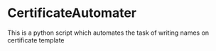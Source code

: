 # CertificateAutomater
This is a python script which automates the task of writing names on certificate template
